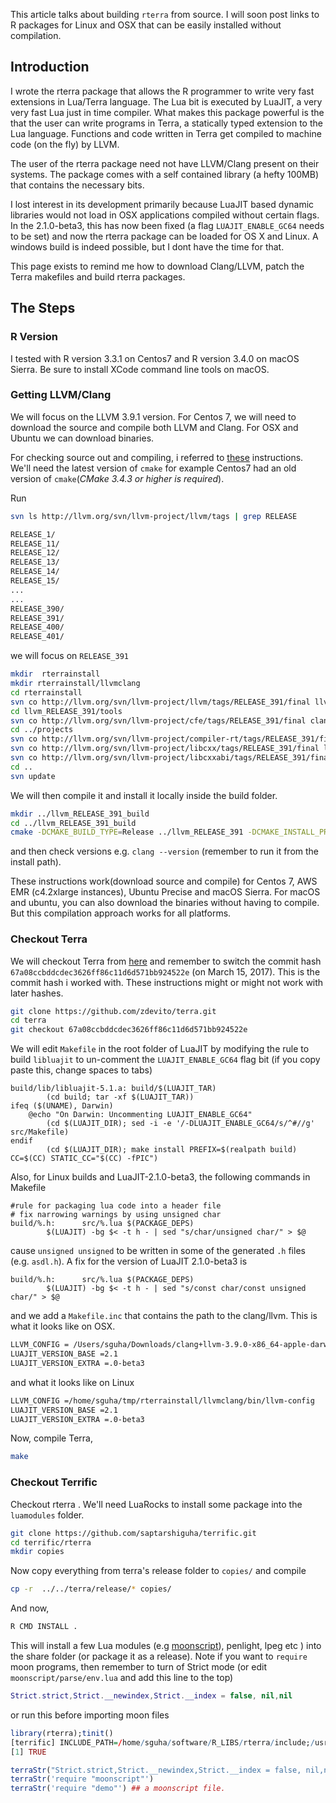 This article talks about building `rterra` from source. I will soon
post links to R packages for Linux and OSX that can be easily
installed without compilation.

## Introduction

I wrote the rterra package that allows the R programmer to write very fast
extensions in Lua/Terra language. The Lua bit is executed by LuaJIT, a very very
fast Lua just in time compiler. What makes this package powerful is the that the
user can write programs in Terra, a statically typed extension to the Lua
language. Functions and code written in Terra get compiled to machine code (on
the fly) by LLVM.

The user of the rterra package need not have LLVM/Clang present on their
systems. The package comes with a self contained library (a hefty 100MB) that
contains the necessary bits. 

I lost interest in its development primarily because LuaJIT based dynamic
libraries would not load in OSX applications compiled without certain flags. In
the 2.1.0-beta3, this has now been fixed (a flag `LUAJIT_ENABLE_GC64` needs to
be set) and now the rterra package can be loaded for OS X and Linux. A windows
build is indeed possible, but I dont have the time for that.

This page exists to remind me how to download Clang/LLVM, patch the Terra
makefiles and build rterra packages.

## The Steps

### R Version

I tested with R version 3.3.1 on Centos7 and R version 3.4.0  on macOS Sierra.
Be sure to install XCode command line tools on macOS.


### Getting LLVM/Clang

We will focus on the LLVM 3.9.1 version. For Centos 7, we will need to download the
source and compile both LLVM and Clang. For OSX and Ubuntu we can download binaries.

For checking source out and compiling, i referred
to [these](https://www.vultr.com/docs/how-to-install-llvm-and-clang-on-centos-6)
instructions. We'll need the latest version of `cmake` for example Centos7 had
an old version of `cmake`(*CMake 3.4.3 or higher is required*).

Run

```bash
svn ls http://llvm.org/svn/llvm-project/llvm/tags | grep RELEASE

RELEASE_1/
RELEASE_11/
RELEASE_12/
RELEASE_13/
RELEASE_14/
RELEASE_15/
...
...
RELEASE_390/
RELEASE_391/
RELEASE_400/
RELEASE_401/

```

we will focus on `RELEASE_391`

```bash
mkdir  rterrainstall
mkdir rterrainstall/llvmclang
cd rterrainstall
svn co http://llvm.org/svn/llvm-project/llvm/tags/RELEASE_391/final llvm_RELEASE_391
cd llvm_RELEASE_391/tools
svn co http://llvm.org/svn/llvm-project/cfe/tags/RELEASE_391/final clang
cd ../projects
svn co http://llvm.org/svn/llvm-project/compiler-rt/tags/RELEASE_391/final compiler-rt
svn co http://llvm.org/svn/llvm-project/libcxx/tags/RELEASE_391/final libcxx
svn co http://llvm.org/svn/llvm-project/libcxxabi/tags/RELEASE_391/final libcxxabi
cd ..
svn update
```

We will then compile it and install it locally inside the build folder.

```bash
mkdir ../llvm_RELEASE_391_build
cd ../llvm_RELEASE_391_build
cmake -DCMAKE_BUILD_TYPE=Release ../llvm_RELEASE_391 -DCMAKE_INSTALL_PREFIX=../llvmclang/ && make -j5
```

and then check versions e.g. `clang --version` (remember to run it from the
install path). 

These instructions work(download source and compile) for Centos 7, AWS EMR
(c4.2xlarge instances), Ubuntu Precise and macOS Sierra. For macOS and ubuntu,
you can also download the binaries without having to compile. But this
compilation approach works for all platforms.


### Checkout Terra

We will checkout Terra from [here](https://github.com/zdevito/terra) and
remember to switch the commit hash `67a08ccbddcdec3626ff86c11d6d571bb924522e`
(on March 15, 2017). This is the commit hash i worked with. These instructions
might or might not work with later hashes.

```bash
git clone https://github.com/zdevito/terra.git
cd terra
git checkout 67a08ccbddcdec3626ff86c11d6d571bb924522e
```

We will edit `Makefile` in the root folder of LuaJIT by modifying the rule to
build `libluajit` to un-comment the `LUAJIT_ENABLE_GC64` flag bit
(if you copy paste this, change spaces to tabs)

```make
build/lib/libluajit-5.1.a: build/$(LUAJIT_TAR)
        (cd build; tar -xf $(LUAJIT_TAR))
ifeq ($(UNAME), Darwin)
	@echo "On Darwin: Uncommenting LUAJIT_ENABLE_GC64"
        (cd $(LUAJIT_DIR); sed -i -e '/-DLUAJIT_ENABLE_GC64/s/^#//g' src/Makefile)
endif
     	(cd $(LUAJIT_DIR); make install PREFIX=$(realpath build) CC=$(CC) STATIC_CC="$(CC) -fPIC")

```
Also, for Linux builds and LuaJIT-2.1.0-beta3, the following commands in Makefile

```make
#rule for packaging lua code into a header file
# fix narrowing warnings by using unsigned char
build/%.h:      src/%.lua $(PACKAGE_DEPS)
        $(LUAJIT) -bg $< -t h - | sed "s/char/unsigned char/" > $@
```

cause `unsigned unsigned` to be written in some of the generated `.h` files
(e.g. `asdl.h`). A fix for the version of LuaJIT 2.1.0-beta3 is

```make
build/%.h:      src/%.lua $(PACKAGE_DEPS)
        $(LUAJIT) -bg $< -t h - | sed "s/const char/const unsigned char/" > $@

```
and we add a `Makefile.inc` that contains the path to the clang/llvm. This is
what it looks like on OSX. 

```bash
LLVM_CONFIG = /Users/sguha/Downloads/clang+llvm-3.9.0-x86_64-apple-darwin/bin/llvm-config
LUAJIT_VERSION_BASE =2.1
LUAJIT_VERSION_EXTRA =.0-beta3
```


and what it looks like on Linux

```bash
LLVM_CONFIG =/home/sguha/tmp/rterrainstall/llvmclang/bin/llvm-config
LUAJIT_VERSION_BASE =2.1
LUAJIT_VERSION_EXTRA =.0-beta3
```

Now, compile Terra,

```bash
make
```

### Checkout Terrific

Checkout rterra . We'll need LuaRocks to install some package into the
`luamodules` folder.

```bash
git clone https://github.com/saptarshiguha/terrific.git
cd terrific/rterra
mkdir copies

```

Now copy everything from terra's release folder to `copies/`
and compile

```bash
cp -r  ../../terra/release/* copies/
```

And now, 

```bash
R CMD INSTALL .
```

This will install a few Lua modules (e.g [moonscript](https://moonscript.org/)),
penlight, lpeg etc ) into the share folder
(or package it as a release). Note if you want to `require` moon programs, then
remember to turn of Strict mode (or edit `moonscript/parse/env.lua` and add this
line to the top)

```lua
Strict.strict,Strict.__newindex,Strict.__index = false, nil,nil
```

or run this before importing moon files

```R
library(rterra);tinit()
[terrific] INCLUDE_PATH=/home/sguha/software/R_LIBS/rterra/include;/usr/include/R;/usr/include/R/R_ext;/home/sguha/tmp/rterrainstall/terrific/rterra;.
[1] TRUE

terraStr("Strict.strict,Strict.__newindex,Strict.__index = false, nil,nil")
terraStr('require "moonscript"')
terraStr('require "demo"') ## a moonscript file.
```

